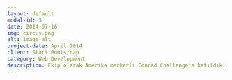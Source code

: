 ```yaml
---
layout: default
modal-id: 3
date: 2014-07-16
img: circus.png
alt: image-alt
project-date: April 2014
client: Start Bootstrap
category: Web Development
description: Ekip olarak Amerika merkezli Conrad Challange'a katıldık. Yapay Zeka Destekli Duygu Analizi Yapabilen Chatbot projemiz ile COVİD-19 salgını sürecinde insanların psikolojik desteğe erişimini hızlandırmak ve kolaylaştırmak istedik ve yarı finale yükseldik. Conrad Yenilikçisi olarak adlandırıldı ve 5 ABD kolejinden değişen miktarlarda burs aldı.
---
```

